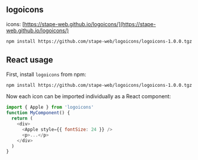 ## logoicons
icons: [https://stape-web.github.io/logoicons/](https://stape-web.github.io/logoicons/)

```sh
npm install https://github.com/stape-web/logoicons/logoicons-1.0.0.tgz
```
## React usage
First, install `logoicons` from npm:

```sh
npm install https://github.com/stape-web/logoicons/logoicons-1.0.0.tgz
```

Now each icon can be imported individually as a React component:

```js
import { Apple } from 'logoicons'
function MyComponent() {
  return (
    <div>
      <Apple style={{ fontSize: 24 }} />
      <p>...</p>
    </div>
  )
}
```